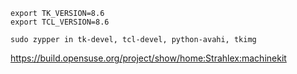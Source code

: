     export TK_VERSION=8.6
    export TCL_VERSION=8.6

    sudo zypper in tk-devel, tcl-devel, python-avahi, tkimg

https://build.opensuse.org/project/show/home:Strahlex:machinekit